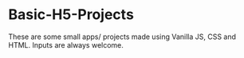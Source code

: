 # Basic-H5-Projects
These are some small apps/ projects made using Vanilla JS, CSS and HTML. Inputs are always welcome.
